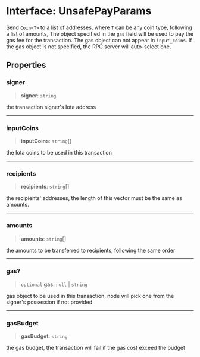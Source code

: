 # Interface: UnsafePayParams

Send `Coin<T>` to a list of addresses, where `T` can be any coin type, following a list of amounts,
The object specified in the `gas` field will be used to pay the gas fee for the transaction. The gas
object can not appear in `input_coins`. If the gas object is not specified, the RPC server will
auto-select one.

## Properties

### signer

> **signer**: `string`

the transaction signer's Iota address

***

### inputCoins

> **inputCoins**: `string`[]

the Iota coins to be used in this transaction

***

### recipients

> **recipients**: `string`[]

the recipients' addresses, the length of this vector must be the same as amounts.

***

### amounts

> **amounts**: `string`[]

the amounts to be transferred to recipients, following the same order

***

### gas?

> `optional` **gas**: `null` \| `string`

gas object to be used in this transaction, node will pick one from the signer's possession if not
provided

***

### gasBudget

> **gasBudget**: `string`

the gas budget, the transaction will fail if the gas cost exceed the budget
